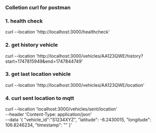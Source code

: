 
### Colletion curl for postman

### 1. health check
curl --location 'http://localhost:3000/healthcheck'

### 2. get history vehicle
curl --location 'http://localhost:3000/vehicles/AA123QWE/history?start=1747815949&end=1747844749'

### 3. get last location vehicle
curl --location 'http://localhost:3000/vehicles/AA123QWE/location'

### 4. curl sent location to mqtt
curl --location 'localhost:3000/vehicles/sent/location' \
--header 'Content-Type: application/json' \
--data '{
    "vehicle_id":"S1234XYZ",
    "latitude": -6.2430015,
    "longitude": 106.8246234,
    "timestamp": ""
  }'